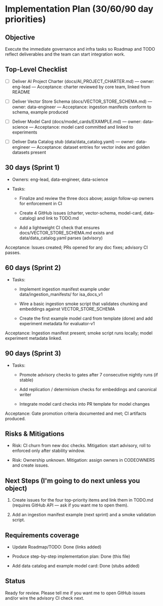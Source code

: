 # Implementation Plan (30/60/90 day priorities)

## Objective

Execute the immediate governance and infra tasks so Roadmap and TODO reflect deliverables and the team can start integration work.

## Top-Level Checklist

- [ ] Deliver AI Project Charter (docs/AI_PROJECT_CHARTER.md) — owner: eng-lead — Acceptance: charter reviewed by core team, linked from README

- [ ] Deliver Vector Store Schema (docs/VECTOR_STORE_SCHEMA.md) — owner: data-engineer — Acceptance: ingestion manifests conform to schema, example produced

- [ ] Deliver Model Card (docs/model_cards/EXAMPLE.md) — owner: data-science — Acceptance: model card committed and linked to experiments

- [ ] Deliver Data Catalog stub (data/data_catalog.yaml) — owner: data-engineer — Acceptance: dataset entries for vector index and golden datasets present

## 30 days (Sprint 1)

- Owners: eng-lead, data-engineer, data-science

- Tasks:

  - Finalize and review the three docs above; assign follow-up owners for enforcement in CI

  - Create 4 GitHub issues (charter, vector-schema, model-card, data-catalog) and link to TODO.md

  - Add a lightweight CI check that ensures docs/VECTOR_STORE_SCHEMA.md exists and data/data_catalog.yaml parses (advisory)

Acceptance: Issues created; PRs opened for any doc fixes; advisory CI passes.

## 60 days (Sprint 2)

- Tasks:

  - Implement ingestion manifest example under data/ingestion_manifests/ for isa_docs_v1

  - Wire a basic ingestion smoke script that validates chunking and embeddings against VECTOR_STORE_SCHEMA

  - Create the first example model card from template (done) and add experiment metadata for evaluator-v1

Acceptance: Ingestion manifest present; smoke script runs locally; model experiment metadata linked.

## 90 days (Sprint 3)

- Tasks:

  - Promote advisory checks to gates after 7 consecutive nightly runs (if stable)

  - Add replication / determinism checks for embeddings and canonical writer

  - Integrate model card checks into PR template for model changes

Acceptance: Gate promotion criteria documented and met; CI artifacts produced.

## Risks & Mitigations

- Risk: CI churn from new doc checks. Mitigation: start advisory, roll to enforced only after stability window.

- Risk: Ownership unknown. Mitigation: assign owners in CODEOWNERS and create issues.

## Next Steps (I'm going to do next unless you object)

1) Create issues for the four top-priority items and link them in TODO.md (requires GitHub API — ask if you want me to open them).

2) Add an ingestion manifest example (next sprint) and a smoke validation script.

## Requirements coverage

- Update Roadmap/TODO: Done (links added)

- Produce step-by-step implementation plan: Done (this file)

- Add data catalog and example model card: Done (stubs added)

## Status

Ready for review. Please tell me if you want me to open GitHub issues and/or wire the advisory CI check next.
